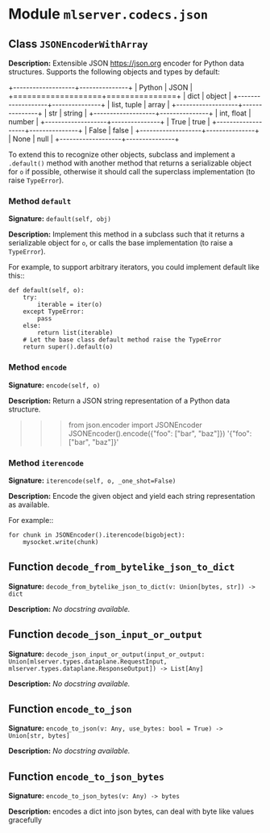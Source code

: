 # Module `mlserver.codecs.json`


## Class `JSONEncoderWithArray`


**Description:**
Extensible JSON <https://json.org> encoder for Python data structures.
Supports the following objects and types by default:

+-------------------+---------------+
| Python            | JSON          |
+===================+===============+
| dict              | object        |
+-------------------+---------------+
| list, tuple       | array         |
+-------------------+---------------+
| str               | string        |
+-------------------+---------------+
| int, float        | number        |
+-------------------+---------------+
| True              | true          |
+-------------------+---------------+
| False             | false         |
+-------------------+---------------+
| None              | null          |
+-------------------+---------------+

To extend this to recognize other objects, subclass and implement a
``.default()`` method with another method that returns a serializable
object for ``o`` if possible, otherwise it should call the superclass
implementation (to raise ``TypeError``).

### Method `default`


**Signature:** `default(self, obj)`


**Description:**
Implement this method in a subclass such that it returns
a serializable object for ``o``, or calls the base implementation
(to raise a ``TypeError``).

For example, to support arbitrary iterators, you could
implement default like this::

    def default(self, o):
        try:
            iterable = iter(o)
        except TypeError:
            pass
        else:
            return list(iterable)
        # Let the base class default method raise the TypeError
        return super().default(o)

### Method `encode`


**Signature:** `encode(self, o)`


**Description:**
Return a JSON string representation of a Python data structure.
>>> from json.encoder import JSONEncoder
>>> JSONEncoder().encode({"foo": ["bar", "baz"]})
'{"foo": ["bar", "baz"]}'

### Method `iterencode`


**Signature:** `iterencode(self, o, _one_shot=False)`


**Description:**
Encode the given object and yield each string
representation as available.

For example::

    for chunk in JSONEncoder().iterencode(bigobject):
        mysocket.write(chunk)

## Function `decode_from_bytelike_json_to_dict`


**Signature:** `decode_from_bytelike_json_to_dict(v: Union[bytes, str]) -> dict`


**Description:**
*No docstring available.*

## Function `decode_json_input_or_output`


**Signature:** `decode_json_input_or_output(input_or_output: Union[mlserver.types.dataplane.RequestInput, mlserver.types.dataplane.ResponseOutput]) -> List[Any]`


**Description:**
*No docstring available.*

## Function `encode_to_json`


**Signature:** `encode_to_json(v: Any, use_bytes: bool = True) -> Union[str, bytes]`


**Description:**
*No docstring available.*

## Function `encode_to_json_bytes`


**Signature:** `encode_to_json_bytes(v: Any) -> bytes`


**Description:**
encodes a dict into json bytes, can deal with byte like values gracefully
